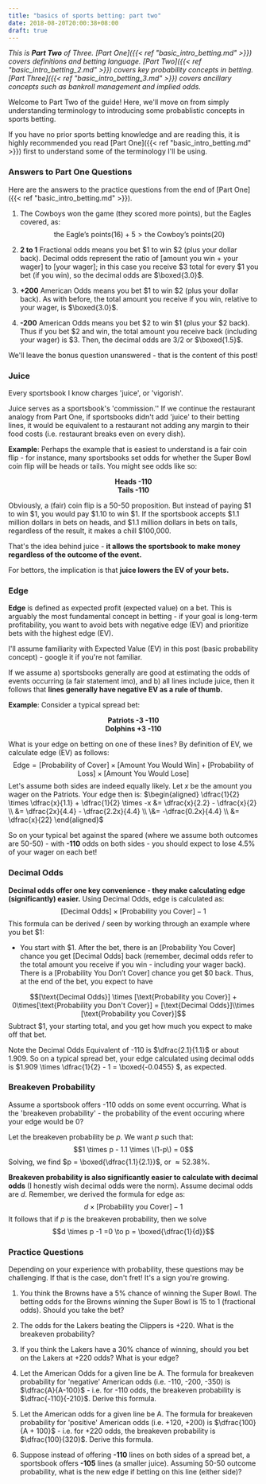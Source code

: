 ```yaml
---
title: "basics of sports betting: part two"
date: 2018-08-20T20:00:38+08:00
draft: true
---
```


*This is __Part Two__ of Three. [Part One]({{< ref "basic_intro_betting.md" >}}) covers definitions and betting language. [Part Two]({{< ref "basic_intro_betting_2.md" >}}) covers key probability concepts in betting. [Part Three]({{< ref "basic_intro_betting_3.md" >}}) covers ancillary concepts such as bankroll management and implied odds.*

Welcome to Part Two of the guide! Here, we'll move on from simply understanding terminology to introducing some probablistic concepts in sports betting. 

If you have no prior sports betting knowledge and are reading this, it is highly recommended you read [Part One]({{< ref "basic_intro_betting.md" >}}) first to understand some of the terminology I'll be using.

### Answers to Part One Questions

Here are the answers to the practice questions from the end of [Part One]({{< ref "basic_intro_betting.md" >}}).

1. The Cowboys won the game (they scored more points), but the Eagles covered, as: $$\text{the Eagle's points} (16) + 5 > \text{the Cowboy's points} (20)$$
2. **2 to 1** Fractional odds means you bet \$1 to win \$2 (plus your dollar back). Decimal odds represent the ratio of [amount you win + your wager] to [your wager]; in this case you receive \$3 total for every \$1 you bet (if you win), so the decimal odds are $\boxed{3.0}$.

3. **+200** American Odds means you bet \$1 to win \$2 (plus your dollar back). As with before, the total amount you receive if you win, relative to your wager, is $\boxed{3.0}$.

4. **-200** American Odds means you bet \$2 to win \$1 (plus your \$2 back). Thus if you bet \$2 and win, the total amount you receive back (including your wager) is \$3. Then, the decimal odds are 3/2 or $\boxed{1.5}$.

We'll leave the bonus question unanswered - that is the content of this post!

### Juice

Every sportsbook I know charges 'juice', or 'vigorish'.

Juice serves as a sportsbook's 'commission.'' If we continue the restaurant analogy from Part One, if sportsbooks didn't add 'juice' to their betting lines, it would be equivalent to a restaurant not adding any margin to their food costs (i.e. restaurant breaks even on every dish).

**Example**: Perhaps the example that is easiest to understand is a fair coin flip - for instance, many sportsbooks set odds for whether the Super Bowl coin flip will be heads or tails. You might see odds like so:

<p style='text-align: center;'>
<b>Heads -110<br>
Tails -110</b>
</p>

Obviously, a (fair) coin flip is a 50-50 proposition. But instead of paying \$1 to win \$1, you would pay \$1.10 to win \$1. If the sportsbook accepts \$1.1 million dollars in bets on heads, and \$1.1 million dollars in bets on tails, regardless of the result, it makes a chill \$100,000.

That's the idea behind juice - **it allows the sportsbook to make money regardless of the outcome of the event.** 

For bettors, the implication is that **juice lowers the EV of your bets.**

### Edge

**Edge** is defined as expected profit (expected value) on a bet. This is arguably the most fundamental concept in betting - if your goal is long-term profitability, you want to avoid bets with negative edge (EV) and prioritize bets with the highest edge (EV). 

I'll assume familiarity with Expected Value (EV) in this post (basic probability concept) - google it if you're not familiar.

If we assume a) sportsbooks generally are good at estimating the odds of events occurring (a fair statement imo), and b) all lines include juice, then it follows that **lines generally have negative EV as a rule of thumb.**

**Example**: Consider a typical spread bet:

<p style='text-align: center;'>
<b>Patriots -3 -110<br>
Dolphins +3 -110</b>
</p>

What is your edge on betting on one of these lines? By definition of EV, we calculate edge (EV) as follows:$$\text{Edge} = [\text{Probability of Cover}] \times [\text{Amount You Would Win}] + [\text{Probability of Loss}] \times [\text{Amount You Would Lose}]$$Let's assume both sides are indeed equally likely. Let $x$ be the amount you wager on the Patriots. Your edge then is:
$\begin{aligned}
\dfrac{1}{2} \times \dfrac{x}{1.1} + \dfrac{1}{2} \times -x &= \dfrac{x}{2.2} - \dfrac{x}{2} \\ 
&= \dfrac{2x}{4.4} - \dfrac{2.2x}{4.4} \\
\&= -\dfrac{0.2x}{4.4} \\
&= \dfrac{x}{22}
\end{aligned}$

So on your typical bet against the spared (where we assume both outcomes are 50-50) - with **-110** odds on both sides - you should expect to lose 4.5% of your wager on each bet!

### Decimal Odds

**Decimal odds offer one key convenience - they make calculating edge (significantly) easier.** Using Decimal Odds, edge is calculated as:$$[\text{Decimal Odds}] \times [\text{Probability you Cover}] -1$$This formula can be derived / seen by working through an example where you bet \$1:

* You start with \$1. After the bet, there is an $[\text{Probability You Cover}]$ chance you get $[\text{Decimal Odds}]$ back (remember, decimal odds refer to the total amount you receive if you win - including your wager back). There is a  $[\text{Probability You Don't Cover}]$ chance you get \$0 back. Thus, at the end of the bet, you expect to have 

$$[\text{Decimal Odds}] \times [\text{Probability you Cover}] + 0\times[\text{Probability you Don't Cover}] = [\text{Decimal Odds}]\\times [\text{Probability you Cover}]$$ Subtract \$1, your starting total, and you get how much you expect to make off that bet.

Note the Decimal Odds Equivalent of -110 is $\dfrac{2.1}{1.1}$ or about $1.909$. So on a typical spread bet, your edge calculated using decimal odds is $1.909 \times \dfrac{1}{2} - 1 = \boxed{-0.0455} $, as expected.

### Breakeven Probability

Assume a sportsbook offers -110 odds on some event occurring. What is the 'breakeven probability' - the probability of the event occuring where your edge would be 0? 

Let the breakeven probability be $p$. We want $p$ such that:$$1 \times p - 1.1 \times \(1-p\) = 0$$Solving, we find $p = \boxed{\dfrac{1.1}{2.1}}$, or $\approx 52.38\%$.

**Breakeven probability is also significantly easier to calculate with decimal odds** (I honestly wish decimal odds were the norm). Assume decimal odds are $d$. Remember, we derived the formula for edge as:$$d \times [\text{Probability you Cover}] -1$$It follows that if $p$ is the breakeven probability, then we solve$$d \times p -1 =0 \to p = \boxed{\dfrac{1}{d}}$$

### Practice Questions

Depending on your experience with probability, these questions may be challenging. If that is the case, don't fret! It's a sign you're growing. 

1. You think the Browns have a 5% chance of winning the Super Bowl. The betting odds for the Browns winning the Super Bowl is 15 to 1 (fractional odds). Should you take the bet?

2. The odds for the Lakers beating the Clippers is +220. What is the breakeven probability? 

3. If you think the Lakers have a $30\%$ chance of winning, should you bet on the Lakers at +220 odds? What is your edge?

4. Let the American Odds for a given line be A. The formula for breakeven probability for 'negative' American odds (i.e. -110, -200, -350) is $\dfrac{A}{A-100}$ - i.e. for -110 odds, the breakeven probability is $\dfrac{-110}{-210}$. Derive this formula.

5. Let the American odds for a given line be A. The formula for breakeven probability for 'positive' American odds (i.e. +120, +200) is $\dfrac{100}{A + 100}$ - i.e. for +220 odds, the breakeven probability is $\dfrac{100}{320}$. Derive this formula.

6. Suppose instead of offering **-110** lines on both sides of a spread bet, a sportsbook offers **-105** lines (a smaller juice). Assuming 50-50 outcome probability, what is the new edge if betting on this line (either side)?